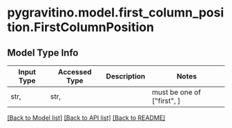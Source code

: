 # pygravitino.model.first_column_position.FirstColumnPosition

## Model Type Info
Input Type | Accessed Type | Description | Notes
------------ | ------------- | ------------- | -------------
str,  | str,  |  | must be one of ["first", ] 

[[Back to Model list]](../../README.md#documentation-for-models) [[Back to API list]](../../README.md#documentation-for-api-endpoints) [[Back to README]](../../README.md)

